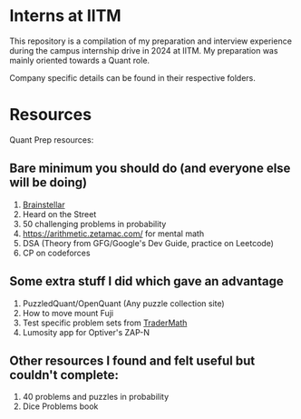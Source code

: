 # Interns at IITM

This repository is a compilation of my preparation and interview experience during the campus internship drive in 2024 at IITM. My preparation was mainly oriented towards a Quant role.

Company specific details can be found in their respective folders. 

# Resources

Quant Prep resources:
## Bare minimum you should do (and everyone else will be doing)

1. [Brainstellar](https://brainstellar.com/puzzles)
2. Heard on the Street
3. 50 challenging problems in probability
4. https://arithmetic.zetamac.com/ for mental math
5. DSA (Theory from GFG/Google's Dev Guide, practice on Leetcode)
6. CP on codeforces

## Some extra stuff I did which gave an advantage

1. PuzzledQuant/OpenQuant (Any puzzle collection site)
2. How to move mount Fuji 
3. Test specific problem sets from [TraderMath](https://www.tradermath.org/)
4. Lumosity app for Optiver's ZAP-N


## Other resources I found and felt useful but couldn't complete:

1. 40 problems and puzzles in probability
2. Dice Problems book